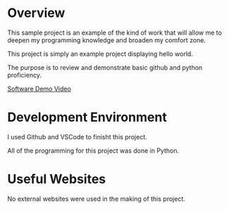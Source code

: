 # Overview

This sample project is an example of the kind of work that will allow me to deepen my programming knowledge and broaden my comfort zone.

This project is simply an example project displaying hello world.

The purpose is to review and demonstrate basic github and python proficiency. 

[Software Demo Video](http://youtube.link.goes.here)

# Development Environment

I used Github and VSCode to finisht this project.

All of the programming for this project was done in Python.

# Useful Websites

No external websites were used in the making of this project.
